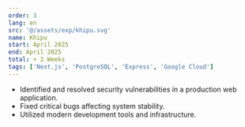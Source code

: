 ```yaml
---
order: 3
lang: en
src: '@/assets/exp/khipu.svg'
name: Khipu
start: April 2025
end: April 2025
total: + 2 Weeks
tags: ['Next.js', 'PostgreSQL', 'Express', 'Google Cloud']
---
```


- Identified and resolved security vulnerabilities in a production web application.
- Fixed critical bugs affecting system stability.
- Utilized modern development tools and infrastructure.
